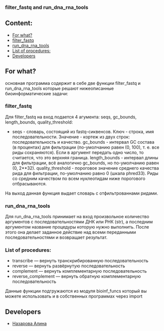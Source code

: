 ### **filter_fastq and run_dna_rna_tools**

## Content:

* [For what?](#for-what)
* [filter_fastq](#filter-fastq)
* [run_dna_rna_tools](#run-dna-rna-tools)
* [List of procedures:](#list-of-procedures)
* [Developers](#developers)


## **For what?**

основная программа содержит в себе две функции filter_fastq и run_dna_rna_tools которые решают нижеописанные биоинформатические задачи: 

### filter_fastq

Для filter_fastq на вход подается 4 агумента: seqs, gc_bounds, length_bounds, quality_threshold:
- seqs - словарь, состоящий из fastq-сиквенсов. Ключ - строка, имя последовательности. Значение - кортеж из двух строк: последовательность и качество. 
gc_bounds - интервал GC состава (в процентах) для фильтрации (по-умолчанию равен (0, 100), т. е. все риды сохраняются). Если в аргумент передать одно число, то считается, что это верхняя граница.
length_bounds - интервал длины для фильтрации, всё аналогично gc_bounds, но по-умолчанию равен (0, 2**32).
quality_threshold - пороговое значение среднего качества рида для фильтрации, по-умолчанию равно 0 (шкала phred33). Риды со средним качеством по всем нуклеотидам ниже порогового отбрасываются.

На выход данная функция выдает словарь с отфильтрованнами ридами.

### run_dna_rna_tools

Для run_dna_rna_tools принимает на вход произвольное количество аргументов с последовательностями ДНК или РНК (str), а последним аргументом название процедуры которую нужно выполнить. После этого она делает заданное действие над всеми переданными последовательностями и возвращает результат.

### List of procedures:

- transcribe — вернуть транскрибированную последовательность
- reverse — вернуть развёрнутую последовательность
- complement — вернуть комплементарную последовательность
- reverse_complement — вернуть обратную комплементарную последовательность

Данные функции подгружаются из модуля bioinf_funcs который вы можете использовать и в собственных программах через import

## **Developers**
+ [Назарова Алина](https://github.com/privetttppoka)

